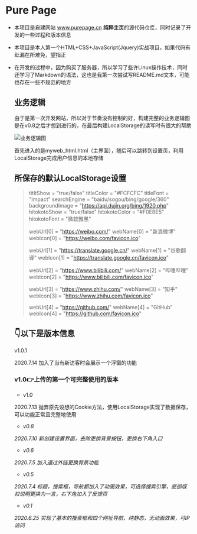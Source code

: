 #  Pure Page

- 本项目是自建网站 www.purepage.cn **纯粹主页**的源代码仓库，同时记录了开发的一些过程和版本信息

- 本项目是本人第一个HTML+CSS+JavaScript(Jquery)实战项目，如果代码有纰漏在所难免，望指正

- 在开发的过程中，因为购买了服务器，所以学习了些许Linux操作技术，同时还学习了Markdown的语法，这也是我第一次尝试写README.md文本，可能也存在一些不规范的地方

  

  ## 业务逻辑

  由于是第一次开发网站，所以对于节奏没有控制的好，构建完整的业务逻辑图是在v0.8之后才想到进行的，在最后构建LocalStorage的读写时有很大的帮助

  ![业务逻辑图](https://s1.ax1x.com/2020/07/13/Utih34.png)

  首先进入的是myweb_html.html（主界面），随后可以跳转到设置页，利用LocalStorage完成用户信息的本地存储

  

  ## 所保存的默认LocalStorage设置

  > titltShow = "true/false"
  > titleColor = "#FCFCFC"
  > titleFont = "Impact"
  > searchEngine = "baidu/sogou/bing/google/360"
  > backgroundImage = "https://api.dujin.org/bing/1920.php"
  > hitokotoShow = "true/false"
  > hitokotoColor = "#F0EBE5"
  > hitokotoFont = "微软雅黑"
  >
  > webUrl[0] = "https://weibo.com/"
  > webName[0] = "新浪微博"
  > webIcon[0] = "https://weibo.com/favicon.ico"
  >
  > webUrl[1] = "https://translate.google.cn/"
  > webName[1] = "谷歌翻译"
  > webIcon[1] = "https://translate.google.cn/favicon.ico"
  >
  > webUrl[2] = "https://www.bilibili.com/"
  > webName[2] = "哔哩哔哩"
  > webIcon[2] = "https://www.bilibili.com/favicon.ico"
  >
  > webUrl[3] = "https://www.zhihu.com/"
  > webName[3] = "知乎"
  > webIcon[3] = "https://www.zhihu.com/favicon.ico"
  >
  > webUrl[4] = "https://github.com/"
  > webName[4] = "GitHub"
  > webIcon[4] = "https://github.com/favicon.ico"

  

  

  ## 👇以下是版本信息

  v1.0.1

  2020.7.14  加入了当有新访客时会展示一个浮窗的功能

  ### v1.0👉上传的第一个可完整使用的版本

  - v1.0

  2020.7.13  抛弃原先设想的Cookie方法，使用LocalStorage实现了数据保存，可以功能正常且完整地使用

  - *v0.8* 

  *2020.7.10  新创建设置界面，去除更换背景按钮，更换右下角入口*

  - *v0.6*

  *2020.7.5  加入通过外链更换背景功能*

  - *v0.5*

  *2020.7.4  标题，搜索框，导航都加入了动画效果，可选择搜索引擎，底部版权说明更换为一言，右下角加入了反馈页*
  
  - *v0.1* 
  
  *2020.6.25  实现了基本的搜索框和四个网址导航，纯静态，无动画效果，可IP访问*
  
  

